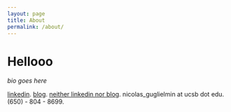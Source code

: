 ```yaml
---
layout: page
title: About
permalink: /about/
---
```

# Hellooo
*bio goes here*

[linkedin](https://www.linkedin.com/in/nicolas-guglielmin-1bb5991a5/). 
[blog](https://nicg6645.github.io/index). 
[neither linkedin nor blog](https://open.spotify.com/user/iymwa5226sqv571v3qnvv6r56?si=CPWBtbCMRXKM7Oe0pUvlJQ). 
nicolas_guglielmin at ucsb dot edu. 
(650) - 804 - 8699. 
